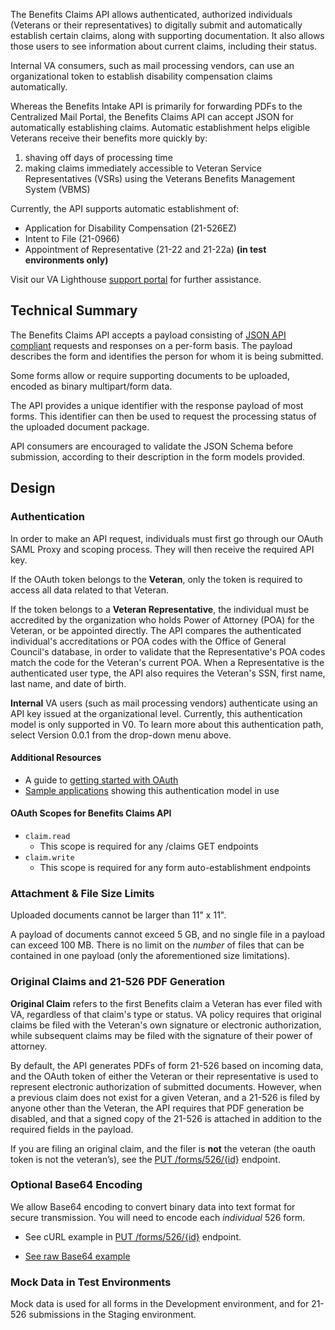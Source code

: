 The Benefits Claims API allows authenticated, authorized individuals (Veterans or their representatives) to digitally submit and automatically establish certain claims, along with supporting documentation. It also allows those users to see information about current claims, including their status.

Internal VA consumers, such as mail processing vendors, can use an organizational token to establish disability compensation claims automatically.

Whereas the Benefits Intake API is primarily for forwarding PDFs to the Centralized Mail Portal, the Benefits Claims API can accept JSON for automatically establishing claims. Automatic establishment helps eligible Veterans receive their benefits more quickly by:

1) shaving off days of processing time
2) making claims immediately accessible to Veteran Service Representatives (VSRs) using the Veterans Benefits Management System (VBMS)


Currently, the API supports automatic establishment of: 

 - Application for Disability Compensation (21-526EZ)
 - Intent to File (21-0966)
 - Appointment of Representative (21-22 and 21-22a) **(in test environments only)**
 
 Visit our VA Lighthouse [support portal](https://developer.va.gov/support) for further assistance.

## Technical Summary
The Benefits Claims API accepts a payload consisting of [JSON API compliant](https://jsonapi.org/) requests and responses on a per-form basis. The payload describes the form and identifies the person for whom it is being submitted.

Some forms allow or require supporting documents to be uploaded, encoded as binary multipart/form data. 

The API provides a unique identifier with the response payload of most forms. This identifier can then be used to request the processing status of the uploaded document package.

API consumers are encouraged to validate the JSON Schema before submission, according to their description in the form models provided.

## Design

### Authentication
In order to make an API request, individuals must first go through our OAuth SAML Proxy and scoping process. They will then receive the required API key. 

If the OAuth token belongs to the **Veteran**, only the token is required to access all data related to that Veteran. 

If the token belongs to a **Veteran Representative**, the individual must be accredited by the organization who holds Power of Attorney (POA) for the Veteran, or be appointed directly. The API compares the authenticated individual's accreditations or POA codes with the Office of General Council's database, in order to validate that the Representative's POA codes match the code for the Veteran's current POA. When a Representative is the authenticated user type, the API also requires the Veteran's SSN, first name, last name, and date of birth. 

**Internal** VA users (such as mail processing vendors) authenticate using an API key issued at the organizational level. Currently, this authentication model is only supported in V0. To learn more about this authentication path, select Version 0.0.1 from the drop-down menu above.


#### Additional Resources
*   A guide to [getting started with OAuth](https://developer.va.gov/explore/health/docs/authorization)
*   [Sample applications](https://github.com/department-of-veterans-affairs/vets-api-clients/tree/master/samples) showing this authentication model in use


#### OAuth Scopes for Benefits Claims API
*   `claim.read`
    *   This scope is required for any /claims GET endpoints
*   `claim.write`
    *   This scope is required for any form auto-establishment endpoints


### Attachment & File Size Limits

Uploaded documents cannot be larger than 11" x 11".

A payload of documents cannot exceed 5 GB, and no single file in a payload can exceed 100 MB. There is no limit on the _number_ of files that can be contained in one payload (only the aforementioned size limitations).


### Original Claims and 21-526 PDF Generation
**Original Claim** refers to the first Benefits claim a Veteran has ever filed with VA, regardless of that claim's type or status. VA policy requires that original claims be filed with the Veteran's own signature or electronic authorization, while subsequent claims may be filed with the signature of their power of attorney.  

By default, the API generates PDFs of form 21-526 based on incoming data, and the OAuth token of either the Veteran or their representative is used to represent electronic authorization of submitted documents. However, when a previous claim does not exist for a given Veteran, and a 21-526 is filed by anyone other than the Veteran, the API requires that PDF generation be disabled, and that a signed copy of the 21-526 is attached in addition to the required fields in the payload.

If you are filing an original claim, and the filer is **not** the veteran (the oauth token is not the veteran’s), see the [PUT /forms/526/{id}](#operations-Disability-upload526Attachment) endpoint.

###  Optional Base64 Encoding

We allow Base64 encoding to convert binary data into text format for secure transmission. You will need to encode each _individual_ 526 form. 

- See cURL example in [PUT /forms/526/{id}](#operations-Disability-upload526Attachment) endpoint. 

- [See raw Base64 example](https://raw.githubusercontent.com/department-of-veterans-affairs/vets-api/master/modules/claims_api/spec/fixtures/base64pdf) 

### Mock Data in Test Environments 
Mock data is used for all forms in the Development environment, and for 21-526 submissions in the Staging environment.
